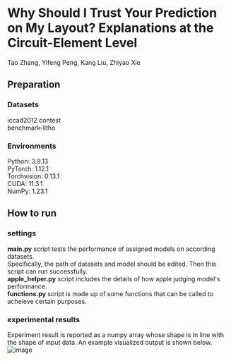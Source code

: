 # Why Should I Trust Your Prediction on My Layout? Explanations at the Circuit-Element Level
Tao Zhang, Yifeng Peng, Kang Liu, Zhiyao Xie
## Preparation
### Datasets
iccad2012 contest  
benchmark-litho

### Environments
Python: 3.9.13  
PyTorch: 1.12.1  
Torchvision: 0.13.1  
CUDA: 11.3.1  
NumPy: 1.23.1  
## How to run
### settings
**main.py** script tests the performance of assigned models on according datasets.  
Specifically, the path of datasets and model should be edited. Then this script can run successfully.  
**apple_helper.py** script includes the details of how apple judging model's performance.   
**functions.py** script is made up of some functions that can be called to acheieve certain purposes.
### experimental results
Experiment result is reported as a numpy array whose shape is in line with the shape of input data. An example visualized output is shown below.  
![image](/Users/zhangmuci/Desktop/博士/litho/dye/1/76.png)
